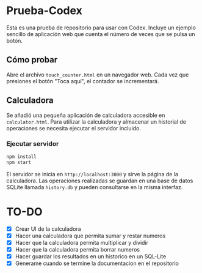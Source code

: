 # Prueba-Codex

Esta es una prueba de repositorio para usar con Codex. Incluye un ejemplo sencillo de aplicación web que cuenta el número de veces que se pulsa un botón.

## Cómo probar

Abre el archivo `touch_counter.html` en un navegador web. Cada vez que presiones el botón "Toca aquí", el contador se incrementará.

## Calculadora

Se añadió una pequeña aplicación de calculadora accesible en `calculator.html`. Para utilizar la calculadora y almacenar un historial de operaciones se necesita ejecutar el servidor incluido.

### Ejecutar servidor

```bash
npm install
npm start
```

El servidor se inicia en `http://localhost:3000` y sirve la página de la calculadora. Las operaciones realizadas se guardan en una base de datos SQLite llamada `history.db` y pueden consultarse en la misma interfaz.

# TO-DO
- [x] Crear UI de la calculadora
- [x] Hacer una calculadora que permita sumar y restar numeros
- [x] Hacer que la calculadora permita multiplicar y dividir
- [x] Hacer que la calculadora permita borrar numeros
- [x] Hacer guardar los resultados en un historico en un SQL-Lite
- [x] Generame cuando se termine la documentacion en el repositorio
